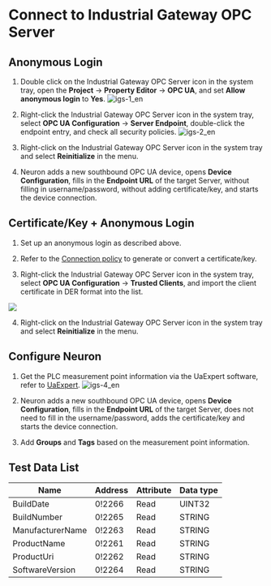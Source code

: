 # Connect to Industrial Gateway OPC Server

## Anonymous Login

1. Double click on the Industrial Gateway OPC Server icon in the system tray, open the  **Project** -> **Property Editor** -> **OPC UA**, and set **Allow anonymous login** to **Yes**.
![igs-1_en](./assets/igs-1_en.jpg)

2. Right-click the Industrial Gateway OPC Server icon in the system tray, select **OPC UA Configuration** -> **Server Endpoint**, double-click the endpoint entry, and check all security policies.
![igs-2_en](./assets/igs-2_en.jpg)

3. Right-click on the Industrial Gateway OPC Server icon in the system tray and select **Reinitialize** in the menu.

4. Neuron adds a new southbound OPC UA device, opens **Device Configuration**, fills in the **Endpoint URL** of the target Server, without filling in username/password, without adding certificate/key, and starts the device connection.

## Certificate/Key + Anonymous Login

1. Set up an anonymous login as described above.

2. Refer to the [Connection policy](./policy.md) to generate or convert a certificate/key.

3. Right-click the Industrial Gateway OPC Server icon in the system tray, select **OPC UA Configuration** -> **Trusted Clients**, and import the client certificate in DER format into the list.

  ![](./assets/igs-3_en.jpg)

4. Right-click on the Industrial Gateway OPC Server icon in the system tray and select **Reinitialize** in the menu.

## Configure Neuron

1. Get the PLC measurement point information via the UaExpert software, refer to [UaExpert](./uaexpert.md).
![igs-4_en](./assets/igs-4_en.jpg)

2. Neuron adds a new southbound OPC UA device, opens **Device Configuration**, fills in the **Endpoint URL** of the target Server, does not need to fill in the username/password, adds the certificate/key and starts the device connection.

3. Add **Groups** and **Tags** based on the measurement point information.

## Test Data List

| Name             | Address | Attribute | Data type |
| -------- | ------------------------------------------ | ---------- | ------ |
| BuildDate        | 0!2266  | Read      | UINT32    |
| BuildNumber      | 0!2265  | Read      | STRING    |
| ManufacturerName | 0!2263  | Read      | STRING    |
| ProductName      | 0!2261  | Read      | STRING    |
| ProductUri       | 0!2262  | Read      | STRING    |
| SoftwareVersion  | 0!2264  | Read      | STRING    |

